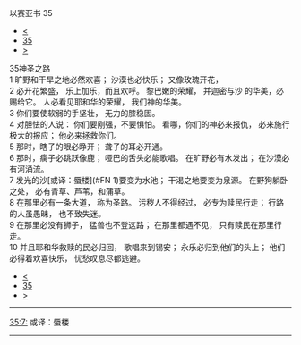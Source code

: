 ﻿





 以赛亚书 35




* [<](bible/ISA34.md)
* [35](bible/ISA.md)
* [>](bible/ISA36.md)



 
35神圣之路  
1 旷野和干旱之地必然欢喜； 沙漠也必快乐； 又像玫瑰开花，  
2 必开花繁盛， 乐上加乐，而且欢呼。 黎巴嫩的荣耀， 并迦密与沙 的华美，必赐给它。 人必看见耶和华的荣耀， 我们神的华美。     
3 你们要使软弱的手坚壮， 无力的膝稳固。  
4 对胆怯的人说： 你们要刚强，不要惧怕。 看哪，你们的神必来报仇， 必来施行极大的报应； 他必来拯救你们。     
5 那时，瞎子的眼必睁开； 聋子的耳必开通。  
6 那时，瘸子必跳跃像鹿； 哑巴的舌头必能歌唱。 在旷野必有水发出； 在沙漠必有河涌流。  
7 发光的沙[或译：蜃楼](#FN
1)要变为水池； 干渴之地要变为泉源。 在野狗躺卧之处， 必有青草、芦苇，和蒲草。     
8 在那里必有一条大道， 称为圣路。 污秽人不得经过， 必专为赎民行走； 行路的人虽愚昧， 也不致失迷。  
9 在那里必没有狮子， 猛兽也不登这路； 在那里都遇不见， 只有赎民在那里行走。  
10 并且耶和华救赎的民必归回， 歌唱来到锡安； 永乐必归到他们的头上； 他们必得着欢喜快乐， 忧愁叹息尽都逃避。 
* [<](bible/ISA34.md)
* [35](bible/ISA.md)
* [>](bible/ISA36.md)





---


[35:7:](#V7)
或译：蜃楼




---









